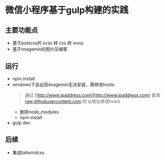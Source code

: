 # 微信小程序基于gulp构建的实践

## 主要功能点

- 基于postcss的 scss 转 css 转 wxss
- 基于imagemin的图片压缩等

## 运行


- npm install
- windows下会出现imagemin无法安装，需修改hosts
	> 通过
		[http://www.ipaddress.com](http://www.ipaddress.com)
		查询 [raw.githubusercontent.com](http://raw.githubusercontent.com) 的 ip地址修改hosts
	- 删除node_modules
	- npm install
- gulp dev

## 后续
- 集成tailwindcss